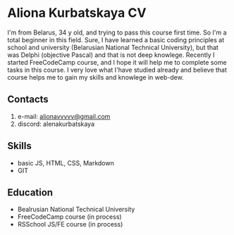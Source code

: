 # Aliona Kurbatskaya CV 

I'm from Belarus, 34 y old, and trying to pass this course first time. So I'm a total beginner in this field. Sure, I have learned a basic coding principles at school and university (Belarusian National Technical University), but that was Delphi (objective Pascal) and that is not deep knowlege. Recently I started FreeCodeCamp course, and I hope it will help me to complete some tasks in this course. I very love what I'have studied already and believe that course helps me to gain my skills and knowlege in web-dew.  

## Contacts

1. e-mail: alionavvvvv@gmail.com
2. discord: alenakurbatskaya

## Skills
- basic JS, HTML, CSS, Markdown
- GIT

## Education
- Bealrusian National Technical University
- FreeCodeCamp course (in process)
- RSSchool JS/FE course (in process)